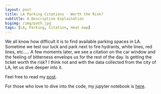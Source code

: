 ```yaml
---
layout: post
title: LA Parking Citations - Worth the Risk?
subtitle: A Descriptive Explaination
bigimg: /img/path.jpg
tags: [LA, Parking, Citation, Heat map]
---
```


We all know how difficult it is to find available parking spaces in LA. Sometime we test our luck and park next to fire hydrants, white lines, red lines, etc.…. A few moments later, we see a citation on the car window and the feeling of bitterness envelops us for the rest of the day. Is getting the ticket worth the risk? I think not and with the data collected from the city of LA, let us dive deeper into it.

Feel free to read my <a href="https://medium.com/@yangdustin5/la-parking-worth-the-risk-207d167c313">post</a>.

For those who love to dive into the code, my jupyter notebook is <a href="https://github.com/dustiny5/LA-Parking-Citations-2018">here</a>.
